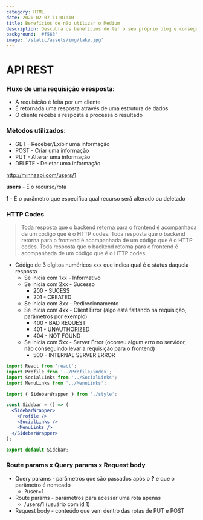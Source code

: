 ```yaml
---
category: HTML
date: 2020-02-07 11:01:10
title: Benefícios de não utilizar o Medium
description: Descubra os benefícios de ter o seu próprio blog e conseguir alavancar sua carreira e nunca mais utilizá-lo.
background: '#f563'
image: '/static/assets/img/lake.jpg'
---
```


# API REST

### Fluxo de uma requisição e resposta:

- A requisição é feita por um cliente
- É retornada uma resposta através de uma estrutura de dados
- O cliente recebe a resposta e processa o resultado

### Métodos utilizados:

- GET - Receber/Exibir uma informação
- POST - Criar uma informação
- PUT - Alterar uma informação
- DELETE - Deletar uma informação

http://minhaapi.com/users/1

**users** - É o recurso/rota

**1** - É o parâmetro que especifica qual recurso será alterado ou deletado

### HTTP Codes

> Toda resposta que o backend retorna para o frontend é acompanhada de um código que é o HTTP codes. Toda resposta que o backend retorna para o frontend é acompanhada de um código que é o HTTP codes. Toda resposta que o backend retorna para o frontend é acompanhada de um código que é o HTTP codes

- Código de 3 dígitos numéricos xxx que indica qual é o status daquela resposta
  - Se inicia com 1xx - Informativo
  - Se inicia com 2xx - Sucesso
    - 200 - SUCESS
    - 201 - CREATED
  - Se inicia com 3xx - Redirecionamento
  - Se inicia com 4xx - Client Error (algo está faltando na requisição, parâmetros por exemplo)
    - 400 - BAD REQUEST
    - 401 - UNAUTHORIZED
    - 404 - NOT FOUND
  - Se inicia com 5xx - Server Error (ocorreu algum erro no servidor, não conseguindo levar a requisição para o frontend)
    - 500 - INTERNAL SERVER ERROR

```jsx
import React from 'react';
import Profile from '../Profile/index';
import SocialLinks from '../SocialLinks';
import MenuLinks from '../MenuLinks';

import { SidebarWrapper } from './style';

const Sidebar = () => (
  <SidebarWrapper>
    <Profile />
    <SocialLinks />
    <MenuLinks />
  </SidebarWrapper>
);

export default Sidebar;
```

### Route params x Query params x Request body

- Query params - parâmetros que são passados após o **?** e que o parâmetro é nomeado
  - ?user=1
- Route params - parâmetros para acessar uma rota apenas
  - /users/1 (usuário com id 1)
- Request body - conteúdo que vem dentro das rotas de PUT e POST
